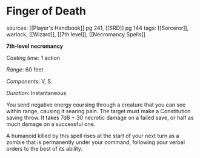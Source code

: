 # Finger of Death
sources: [[Player's Handbook]] pg 241, [[SRD]] pg 144
tags: [[Sorceror]], warlock, [[Wizard]], [[7th level]], [[Necromancy Spells]]

**7th-level necromancy**

*Casting time*: 1 action

*Range*: 60 feet

*Components*: V, S

*Duration*: Instantaneous

You send negative energy coursing through a creature that you can see within range, causing it searing pain. The target must make a Constitution saving throw. It takes 7d8 + 30 necrotic damage on a failed save, or half as much damage on a successful one.

A humanoid killed by this spell rises at the start of your next turn as a zombie that is permanently under your command, following your verbal orders to the best of its ability.
